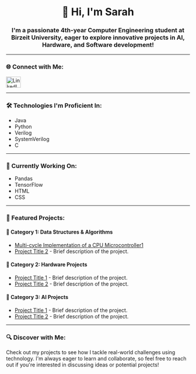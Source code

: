 <h1 align="center">👋 Hi, I'm Sarah</h1>
<h3 align="center">I'm a passionate 4th-year Computer Engineering student at Birzeit University, eager to explore innovative projects in AI, Hardware, and Software development!</h3>

---

<h3 align="left">🌐 Connect with Me:</h3>
<p align="left">
  <a href="https://linkedin.com/in/www.linkedin.com/in/sarah-hassouneh-508301290" target="blank">
    <img align="center" src="https://raw.githubusercontent.com/rahuldkjain/github-profile-readme-generator/master/src/images/icons/Social/linked-in-alt.svg" alt="LinkedIn" height="30" width="40" />
  </a>
</p>

---

<h3 align="left">🛠️ Technologies I'm Proficient In:</h3>
<ul>
  <li>Java</li>
  <li>Python</li>
  <li>Verilog</li>
  <li>SystemVerilog</li>
  <li>C</li>
</ul>

---

<h3 align="left">🧠 Currently Working On:</h3>
<ul>
  <li>Pandas</li>
  <li>TensorFlow</li>
  <li>HTML</li>
  <li>CSS</li>
</ul>

---

<h3 align="left">📂 Featured Projects:</h3>

<h4>🔧 Category 1: Data Structures & Algorithms</h4>
<ul>
    <li><a href="https://github.com/SarahYousefH/Multi-cycle-Implementation-of-a-CPU-Microcontroller">Multi-cycle Implementation of a CPU Microcontroller1</a></li>
    <li><a href="link-to-your-dsa-project">Project Title 2</a> - Brief description of the project.</li>
</ul>

<h4>🔧 Category 2: Hardware Projects</h4>
<ul>
    <li><a href="link-to-your-hardware-project">Project Title 1</a> - Brief description of the project.</li>
    <li><a href="link-to-your-hardware-project">Project Title 2</a> - Brief description of the project.</li>
</ul>

<h4>🔧 Category 3: AI Projects</h4>
<ul>
    <li><a href="link-to-your-ai-project">Project Title 1</a> - Brief description of the project.</li>
    <li><a href="link-to-your-ai-project">Project Title 2</a> - Brief description of the project.</li>
</ul>

---

<h3 align="left">🔍 Discover with Me:</h3>
<p>Check out my projects to see how I tackle real-world challenges using technology. I'm always eager to learn and collaborate, so feel free to reach out if you're interested in discussing ideas or potential projects!</p>
